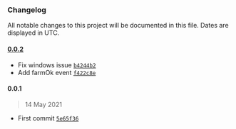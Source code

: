 ### Changelog

All notable changes to this project will be documented in this file. Dates are displayed in UTC.

#### [0.0.2](https://github.com/martinj/chia-farm-monitor/compare/0.0.1...0.0.2)

- Fix windows issue [`b4244b2`](https://github.com/martinj/chia-farm-monitor/commit/b4244b274d2298f52ed58f13b432c2dd86bfc3e9)
- Add farmOk event [`f422c8e`](https://github.com/martinj/chia-farm-monitor/commit/f422c8e7d9f364d9b26e8323256136476ee2bbe4)

#### 0.0.1

> 14 May 2021

- First commit [`5e65f36`](https://github.com/martinj/chia-farm-monitor/commit/5e65f363f51c3401df8fb19de9126c017b96d5ba)
